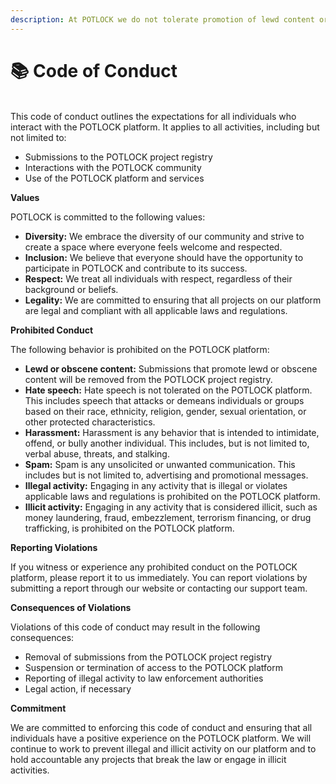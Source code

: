 ```yaml
---
description: At POTLOCK we do not tolerate promotion of lewd content or illicit acitivity
---
```


# 📚 Code of Conduct

\
This code of conduct outlines the expectations for all individuals who interact with the POTLOCK platform. It applies to all activities, including but not limited to:

* Submissions to the POTLOCK project registry
* Interactions with the POTLOCK community
* Use of the POTLOCK platform and services

**Values**

POTLOCK is committed to the following values:

* **Diversity:** We embrace the diversity of our community and strive to create a space where everyone feels welcome and respected.
* **Inclusion:** We believe that everyone should have the opportunity to participate in POTLOCK and contribute to its success.
* **Respect:** We treat all individuals with respect, regardless of their background or beliefs.
* **Legality:** We are committed to ensuring that all projects on our platform are legal and compliant with all applicable laws and regulations.

**Prohibited Conduct**

The following behavior is prohibited on the POTLOCK platform:

* **Lewd or obscene content:** Submissions that promote lewd or obscene content will be removed from the POTLOCK project registry.
* **Hate speech:** Hate speech is not tolerated on the POTLOCK platform. This includes speech that attacks or demeans individuals or groups based on their race, ethnicity, religion, gender, sexual orientation, or other protected characteristics.
* **Harassment:** Harassment is any behavior that is intended to intimidate, offend, or bully another individual. This includes, but is not limited to, verbal abuse, threats, and stalking.
* **Spam:** Spam is any unsolicited or unwanted communication. This includes but is not limited to, advertising and promotional messages.
* **Illegal activity:** Engaging in any activity that is illegal or violates applicable laws and regulations is prohibited on the POTLOCK platform.
* **Illicit activity:** Engaging in any activity that is considered illicit, such as money laundering, fraud, embezzlement, terrorism financing, or drug trafficking, is prohibited on the POTLOCK platform.

**Reporting Violations**

If you witness or experience any prohibited conduct on the POTLOCK platform, please report it to us immediately. You can report violations by submitting a report through our website or contacting our support team.

**Consequences of Violations**

Violations of this code of conduct may result in the following consequences:

* Removal of submissions from the POTLOCK project registry
* Suspension or termination of access to the POTLOCK platform
* Reporting of illegal activity to law enforcement authorities
* Legal action, if necessary

**Commitment**

We are committed to enforcing this code of conduct and ensuring that all individuals have a positive experience on the POTLOCK platform. We will continue to work to prevent illegal and illicit activity on our platform and to hold accountable any projects that break the law or engage in illicit activities.



